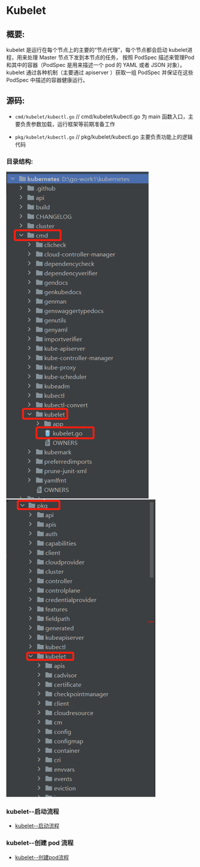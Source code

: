 # Kubelet

## **概要**:

kubelet 是运行在每个节点上的主要的“节点代理”，每个节点都会启动 kubelet进程，用来处理 Master 节点下发到本节点的任务，
按照 PodSpec 描述来管理Pod 和其中的容器（PodSpec 是用来描述一个 pod 的 YAML 或者 JSON 对象）。
kubelet 通过各种机制（主要通过 apiserver ）获取一组 PodSpec 并保证在这些 PodSpec 中描述的容器健康运行。

## 源码:
- `cmd/kubelet/kubectl.go`    // cmd/kubelet/kubectl.go 为 main 函数入口，主要负责参数加载，运行框架等前期准备工作

- `pkg/kubelet/kubectl.go`    // pkg/kubelet/kubectl.go 主要负责功能上的逻辑代码

### 目录结构:
![img](picture/cmd-kubelet.png)
![img](picture/pkg-kubelet.png)


### kubelet--启动流程
- [kubelet--启动流程](kubelet-run.md)

### kubelet--创建 pod 流程

- [kubelet--创建pod流程](kubelet-create.md)